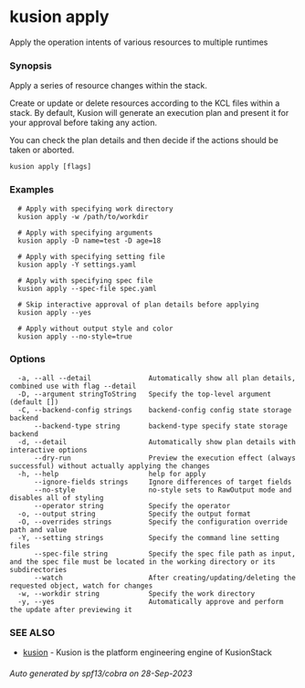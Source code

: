 # kusion apply

Apply the operation intents of various resources to multiple runtimes

### Synopsis

Apply a series of resource changes within the stack.

 Create or update or delete resources according to the KCL files within a stack. By default, Kusion will generate an execution plan and present it for your approval before taking any action.

 You can check the plan details and then decide if the actions should be taken or aborted.

```
kusion apply [flags]
```

### Examples

```
  # Apply with specifying work directory
  kusion apply -w /path/to/workdir
  
  # Apply with specifying arguments
  kusion apply -D name=test -D age=18
  
  # Apply with specifying setting file
  kusion apply -Y settings.yaml
  
  # Apply with specifying spec file
  kusion apply --spec-file spec.yaml
  
  # Skip interactive approval of plan details before applying
  kusion apply --yes
  
  # Apply without output style and color
  kusion apply --no-style=true
```

### Options

```
  -a, --all --detail              Automatically show all plan details, combined use with flag --detail
  -D, --argument stringToString   Specify the top-level argument (default [])
  -C, --backend-config strings    backend-config config state storage backend
      --backend-type string       backend-type specify state storage backend
  -d, --detail                    Automatically show plan details with interactive options
      --dry-run                   Preview the execution effect (always successful) without actually applying the changes
  -h, --help                      help for apply
      --ignore-fields strings     Ignore differences of target fields
      --no-style                  no-style sets to RawOutput mode and disables all of styling
      --operator string           Specify the operator
  -o, --output string             Specify the output format
  -O, --overrides strings         Specify the configuration override path and value
  -Y, --setting strings           Specify the command line setting files
      --spec-file string          Specify the spec file path as input, and the spec file must be located in the working directory or its subdirectories
      --watch                     After creating/updating/deleting the requested object, watch for changes
  -w, --workdir string            Specify the work directory
  -y, --yes                       Automatically approve and perform the update after previewing it
```

### SEE ALSO

* [kusion](index.md)	 - Kusion is the platform engineering engine of KusionStack

###### Auto generated by spf13/cobra on 28-Sep-2023
